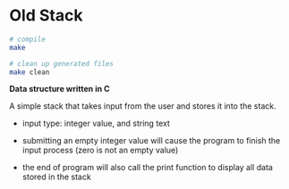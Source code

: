 # Old Stack


```bash
# compile
make

# clean up generated files
make clean
```


**Data structure written in C**

A simple stack that takes input from the user and stores it into the stack.


- input type: integer value, and string text

- submitting an empty integer value will cause the program to finish the input process (zero is not an empty value)

- the end of program will also call the print function to display all data stored in the stack

